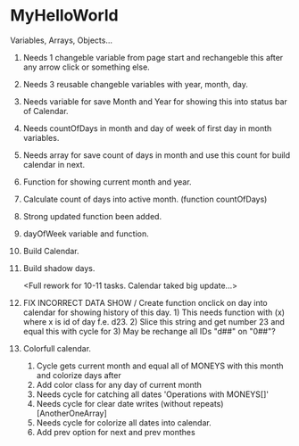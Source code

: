 # MyHelloWorld

Variables, Arrays, Objects...

1. <DONE> Needs 1 changeble variable from page start and rechangeble this after any arrow click or something else. 
2. <DONE> Needs 3 reusable changeble variables with year, month, day.
3. <DONE> Needs variable for save Month and Year for showing this into status bar of Calendar.
4. <DONE> Needs countOfDays in month and day of week of first day in month variables.
5. <DONE> Needs array for save count of days in month and use this count for build calendar in next.
6. <DONE> Function for showing current month and year.
7. <DONE> Calculate count of days into active month. (function countOfDays)
8. <DONE> Strong updated <countOfDays> function been added.
9. <DONE> dayOfWeek variable and function.
10. <DONE> Build Calendar.
11. <DONE> Build shadow days.

    <Full rework for 10-11 tasks. Calendar taked big update...>

13. <DONE> FIX INCORRECT DATA SHOW / Create function onclick on day into calendar for showing history of this day.
    <DONE>  1) This needs function with (x) where x is id of day f.e. d23.
    <DONE>  2) Slice this string and get number 23 and equal this with cycle for
    <DENY>  3) May be rechange all IDs "d##" on "0##"?

14. Colorfull calendar. <COLORIZE DAYS ONLY IN CURRENT MONTH>
    1.  <DONE>Cycle gets current month and equal all of MONEYS with this month and colorize days after
    2.  <DONE>Add color class for any day of current month
    3.  Needs cycle for catching all dates  'Operations with MONEYS[]'
    4.  Needs cycle for clear date writes (without repeats) [AnotherOneArray]
    5.  <DONE>Needs cycle for colorize all dates into calendar.
    6.  Add prev option for next and prev monthes